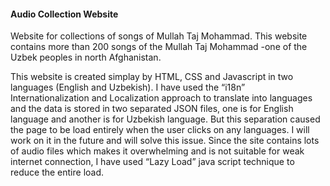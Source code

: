 #### Audio Collection Website
Website for collections of songs of Mullah Taj Mohammad. This website contains more than 200 songs of the Mullah Taj Mohammad -one of the Uzbek peoples in north Afghanistan. 

This website is created simplay by HTML, CSS and Javascript in two languages (English and Uzbekish). I have used the “i18n” Internationalization and Localization approach to translate into languages and the data is stored in two separated JSON files, one is for English language and another is for Uzbekish language. But this separation caused the page to be load entirely when the user clicks on any languages. I will work on it in the future and will solve this issue. Since the site contains lots of audio files which makes it overwhelming and is not suitable for weak internet connection, I have used “Lazy Load” java script technique to reduce the entire load.

